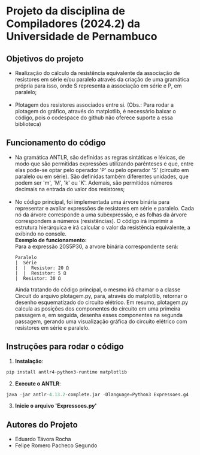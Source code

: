 # Projeto da disciplina de Compiladores (2024.2) da Universidade de Pernambuco

## Objetivos do projeto
  - Realização do cálculo da resistência equivalente da associação de resistores em série e/ou paralelo através da criação de uma gramática própria para isso, onde S representa a associação em série e P, em paralelo;<br/><br/>
  - Plotagem dos resistores associados entre si. (Obs.: Para rodar a plotagem do gráfico, através do matplotlib, é necessário baixar o código, pois o codespace do github não oferece suporte a essa biblioteca)

## Funcionamento do código
  - Na gramática ANTLR, são definidas as regras sintáticas e léxicas, de modo que são permitidas expressões utilizando parênteses e que, entre elas pode-se optar pelo operador 'P' ou pelo operador 'S' (circuito em paralelo ou em série). São definidas também diferentes unidades, que podem ser 'm', 'M', 'k' ou 'K'. Ademais, são permitidos números decimais na entrada do valor dos resistores;<br/><br/>
  - No código principal, foi implementada uma árvore binária para representar e avaliar expressões de resistores em série e paralelo. Cada nó da árvore corresponde a uma subexpressão, e as folhas da árvore correspondem a números (resistências). O código irá imprimir a estrutura hierárquica e irá calcular o valor da resistência equivalente, a exibindo no console.<br/>
      **Exemplo de funcionamento:**<br/>
      Para a expressão 20S5P30, a arvore binária correspondente será:
     ``` 
    Paralelo
    |  Série
    |  |  Resistor: 20 Ω
    |  |  Resistor: 5 Ω
    |  Resistor: 30 Ω
     ```
      Ainda tratando do código principal, o mesmo irá chamar o a classe Circuit do arquivo plotagem.py, para, através do matplotlib, retornar o desenho esquematizado do circuito elétrico. Em resumo, plotagem.py calcula as posições dos componentes do circuito em uma primeira passagem e, em seguida, desenha esses componentes na segunda passagem, gerando uma visualização gráfica do circuito elétrico com resistores em série e paralelo.

  ## Instruções para rodar o código
  1. **Instalação**:

```python
pip install antlr4-python3-runtime matplotlib
```
  2. **Execute o ANTLR**:

```py
java -jar antlr-4.13.2-complete.jar -Dlanguage=Python3 Expressoes.g4
```
  3. **Inicie o arquivo 'Expressoes.py'**

  ## Autores do Projeto

  - Eduardo Távora Rocha
  - Felipe Romero Pacheco Segundo

